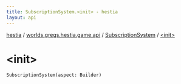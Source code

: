 ```yaml
---
title: SubscriptionSystem.<init> - hestia
layout: api
---
```


<div class='api-docs-breadcrumbs'><a href="../../index.html">hestia</a> / <a href="../index.html">worlds.gregs.hestia.game.api</a> / <a href="index.html">SubscriptionSystem</a> / <a href="./-init-.html">&lt;init&gt;</a></div>

# &lt;init&gt;

<div class="signature"><code><span class="identifier">SubscriptionSystem</span><span class="symbol">(</span><span class="parameterName" id="worlds.gregs.hestia.game.api.SubscriptionSystem$<init>(com.artemis.Aspect.Builder)/aspect">aspect</span><span class="symbol">:</span>&nbsp;<span class="identifier">Builder</span><span class="symbol">)</span></code></div>
